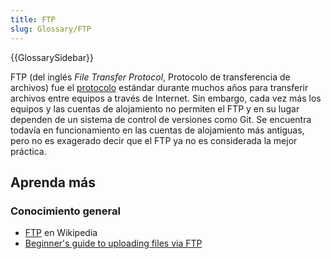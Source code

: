 ```yaml
---
title: FTP
slug: Glossary/FTP
---
```


{{GlossarySidebar}}

FTP (del inglés _File Transfer Protocol_, Protocolo de transferencia de archivos) fue el [protocolo](/es/docs/Glossary/Protocol) estándar durante muchos años para transferir archivos entre equipos a través de Internet. Sin embargo, cada vez más los equipos y las cuentas de alojamiento no permiten el FTP y en su lugar dependen de un sistema de control de versiones como Git. Se encuentra todavía en funcionamiento en las cuentas de alojamiento más antiguas, pero no es exagerado decir que el FTP ya no es considerada la mejor práctica.

## Aprenda más

### Conocimiento general

- [FTP](https://es.wikipedia.org/wiki/Protocolo_de_transferencia_de_archivos) en Wikipedia
- [Beginner's guide to uploading files via FTP](/es/docs/Learn/Upload_files_to_a_web_server)
